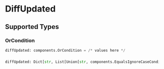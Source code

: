 # DiffUpdated


## Supported Types

### OrCondition

```python
diffUpdated: components.OrCondition = /* values here */
```

### 

```python
diffUpdated: Dict[str, List[Union[str, components.EqualsIgnoreCaseCondition, components.AnythingButCondition, components.NumericCondition, components.ExistsCondition, components.PrefixCondition, components.SuffixCondition]]] = /* values here */
```

